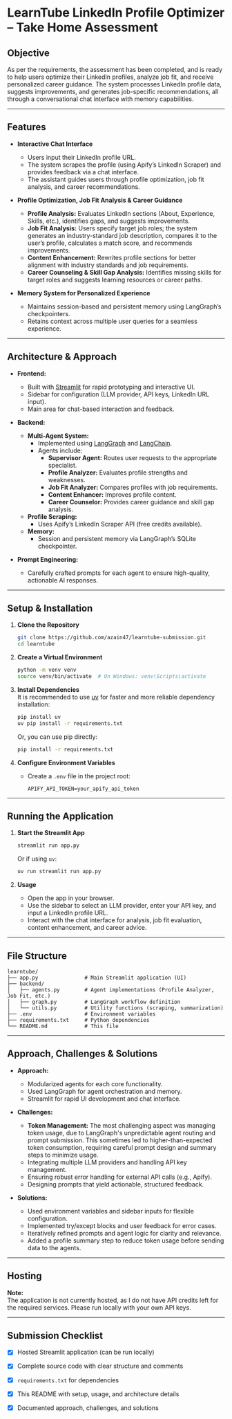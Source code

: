 # LearnTube LinkedIn Profile Optimizer – Take Home Assessment

## Objective

As per the requirements, the assessment has been completed, and is ready to help users optimize their LinkedIn profiles, analyze job fit, and receive personalized career guidance. The system processes LinkedIn profile data, suggests improvements, and generates job-specific recommendations, all through a conversational chat interface with memory capabilities.

---

## Features

- **Interactive Chat Interface**  
  - Users input their LinkedIn profile URL.
  - The system scrapes the profile (using Apify’s LinkedIn Scraper) and provides feedback via a chat interface.
  - The assistant guides users through profile optimization, job fit analysis, and career recommendations.

- **Profile Optimization, Job Fit Analysis & Career Guidance**  
  - **Profile Analysis:** Evaluates LinkedIn sections (About, Experience, Skills, etc.), identifies gaps, and suggests improvements.
  - **Job Fit Analysis:** Users specify target job roles; the system generates an industry-standard job description, compares it to the user’s profile, calculates a match score, and recommends improvements.
  - **Content Enhancement:** Rewrites profile sections for better alignment with industry standards and job requirements.
  - **Career Counseling & Skill Gap Analysis:** Identifies missing skills for target roles and suggests learning resources or career paths.

- **Memory System for Personalized Experience**  
  - Maintains session-based and persistent memory using LangGraph’s checkpointers.
  - Retains context across multiple user queries for a seamless experience.

---

## Architecture & Approach

- **Frontend:**  
  - Built with [Streamlit](https://streamlit.io/) for rapid prototyping and interactive UI.
  - Sidebar for configuration (LLM provider, API keys, LinkedIn URL input).
  - Main area for chat-based interaction and feedback.

- **Backend:**  
  - **Multi-Agent System:**  
    - Implemented using [LangGraph](https://github.com/langchain-ai/langgraph) and [LangChain](https://github.com/langchain-ai/langchain).
    - Agents include:  
      - **Supervisor Agent:** Routes user requests to the appropriate specialist.
      - **Profile Analyzer:** Evaluates profile strengths and weaknesses.
      - **Job Fit Analyzer:** Compares profiles with job requirements.
      - **Content Enhancer:** Improves profile content.
      - **Career Counselor:** Provides career guidance and skill gap analysis.
  - **Profile Scraping:**  
    - Uses Apify’s LinkedIn Scraper API (free credits available).
  - **Memory:**  
    - Session and persistent memory via LangGraph’s SQLite checkpointer.

- **Prompt Engineering:**  
  - Carefully crafted prompts for each agent to ensure high-quality, actionable AI responses.

---

## Setup & Installation

1. **Clone the Repository**
    ```bash
    git clone https://github.com/azain47/learntube-submission.git
    cd learntube
    ```

2. **Create a Virtual Environment**
    ```bash
    python -m venv venv
    source venv/bin/activate  # On Windows: venv\Scripts\activate
    ```

3. **Install Dependencies**  
   It is recommended to use [uv](https://github.com/astral-sh/uv) for faster and more reliable dependency installation:
    ```bash
    pip install uv
    uv pip install -r requirements.txt
    ```
   Or, you can use pip directly:
    ```bash
    pip install -r requirements.txt
    ```

4. **Configure Environment Variables**
    - Create a `.env` file in the project root:
      ```env
      APIFY_API_TOKEN=your_apify_api_token
      ```

---

## Running the Application

1. **Start the Streamlit App**
    ```bash
    streamlit run app.py
    ```
    Or if using `uv`:
    ```bash
    uv run streamlit run app.py
    ```

2. **Usage**
    - Open the app in your browser.
    - Use the sidebar to select an LLM provider, enter your API key, and input a LinkedIn profile URL.
    - Interact with the chat interface for analysis, job fit evaluation, content enhancement, and career advice.

---

## File Structure

```
learntube/
├── app.py               # Main Streamlit application (UI)
├── backend/
│   ├── agents.py        # Agent implementations (Profile Analyzer, Job Fit, etc.)
│   ├── graph.py         # LangGraph workflow definition
│   └── utils.py         # Utility functions (scraping, summarization)
├── .env                 # Environment variables
├── requirements.txt     # Python dependencies
└── README.md            # This file
```

---

## Approach, Challenges & Solutions

- **Approach:**  
  - Modularized agents for each core functionality.
  - Used LangGraph for agent orchestration and memory.
  - Streamlit for rapid UI development and chat interface.

- **Challenges:**  
  - **Token Management:** The most challenging aspect was managing token usage, due to LangGraph's unpredictable agent routing and prompt submission. This sometimes led to higher-than-expected token consumption, requiring careful prompt design and summary steps to minimize usage.
  - Integrating multiple LLM providers and handling API key management.
  - Ensuring robust error handling for external API calls (e.g., Apify).
  - Designing prompts that yield actionable, structured feedback.

- **Solutions:**  
  - Used environment variables and sidebar inputs for flexible configuration.
  - Implemented try/except blocks and user feedback for error cases.
  - Iteratively refined prompts and agent logic for clarity and relevance.
  - Added a profile summary step to reduce token usage before sending data to the agents.

---

## Hosting

**Note:**  
The application is not currently hosted, as I do not have API credits left for the required services. Please run locally with your own API keys.

---

## Submission Checklist

- [x] Hosted Streamlit application (can be run locally)
- [x] Complete source code with clear structure and comments
- [x] `requirements.txt` for dependencies
- [x] This README with setup, usage, and architecture details
- [x] Documented approach, challenges, and solutions

